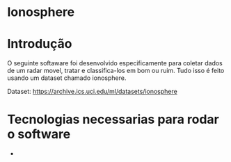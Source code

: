 # Ionosphere

# Introdução

O seguinte softaware foi desenvolvido especificamente para coletar dados de um radar movel, tratar e classifica-los em bom ou ruim. Tudo isso é feito usando um dataset chamado ionosphere.

Dataset:
https://archive.ics.uci.edu/ml/datasets/ionosphere


# Tecnologias necessarias para rodar o software

- 
